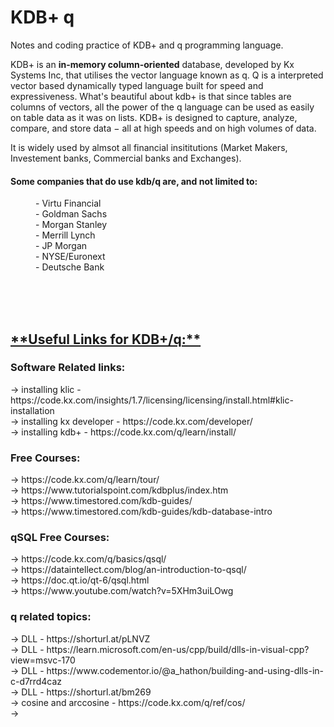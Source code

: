 # KDB+ q
Notes and coding practice of KDB+ and q programming language.

KDB+ is an **in-memory column-oriented** database, developed by Kx Systems Inc, that utilises the vector language known as q.
Q is a interpreted vector based dynamically typed language built for speed and expressiveness. What's beautiful about kdb+ is that since tables are columns of vectors, all the power of the q language can be used as easily on table data as it was on lists. KDB+ is designed to capture, analyze, compare, and store data − all at high speeds and on high volumes of data.

It is widely used by almsot all financial insititutions (Market Makers, Investement banks, Commercial banks and Exchanges). 

<h4>Some companies that do use kdb/q are, and not limited to:</h4>
<dl>
    <dd>- Virtu Financial</dd>
    <dd>- Goldman Sachs</dd>
    <dd>- Morgan Stanley</dd>
    <dd>- Merrill Lynch</dd>
    <dd>- JP Morgan</dd>
    <dd>- NYSE/Euronext</dd>
    <dd>- Deutsche Bank</dd>
    
</dl>

<br>
<br>
<br>

<h2><u>**Useful Links for KDB+/q:**</u></h2>

<h3> Software Related links: </h3>
->  installing klic - https://code.kx.com/insights/1.7/licensing/licensing/install.html#klic-installation <br>
->  installing kx developer - https://code.kx.com/developer/ <br>
->  installing kdb+ - https://code.kx.com/q/learn/install/ <br>


<h3> Free Courses: </h3>
->  https://code.kx.com/q/learn/tour/ <br>
->  https://www.tutorialspoint.com/kdbplus/index.htm <br>
->  https://www.timestored.com/kdb-guides/ <br>
->  https://www.timestored.com/kdb-guides/kdb-database-intro <br>


<h3> qSQL Free Courses: </h3>
->  https://code.kx.com/q/basics/qsql/ <br>
->  https://dataintellect.com/blog/an-introduction-to-qsql/ <br>
->  https://doc.qt.io/qt-6/qsql.html <br>
->  https://www.youtube.com/watch?v=5XHm3uiLOwg <br>

<h3> q related topics: </h3>
->  DLL - https://shorturl.at/pLNVZ <br>
->  DLL - https://learn.microsoft.com/en-us/cpp/build/dlls-in-visual-cpp?view=msvc-170 <br>
->  DLL - https://www.codementor.io/@a_hathon/building-and-using-dlls-in-c-d7rrd4caz <br>
->  DLL - https://shorturl.at/bm269 <br>
->  cosine and arccosine - https://code.kx.com/q/ref/cos/ <br>
->

